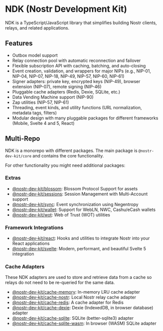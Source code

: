 # NDK (Nostr Development Kit)

NDK is a TypeScript/JavaScript library that simplifies building Nostr clients, relays, and related applications.

## Features

- Outbox model support
- Relay connection pool with automatic reconnection and failover
- Flexible subscription API with caching, batching, and auto-closing
- Event creation, validation, and wrappers for major NIPs (e.g., NIP-01, NIP-04, NIP-07, NIP-18, NIP-49, NIP-57, NIP-60,
  NIP-61)
- Signer adapters: private key, encrypted keys (NIP-49), browser extension (NIP-07), remote signing (NIP-46)
- Pluggable cache adapters (Redis, Dexie, SQLite, etc.)
- Data Vending Machine support (NIP-90)
- Zap utilities (NIP-57, NIP-61)
- Threading, event kinds, and utility functions (URL normalization, metadata tags, filters)
- Modular design with many pluggable packages for different frameworks (Mobile, Svelte 4 and 5, React)

## Multi-Repo

NDK is a monorepo with different packages. The main package is `@nostr-dev-kit/core` and contains the core
functionality.

For other functionality you might need additional packages:

### Extras

* [@nostr-dev-kit/blossom](/blossom/README.md): Blossom Protocol Support for assets
* [@nostr-dev-kit/sessions](/sessions/README.md): Session Management with Multi-Account support
* [@nostr-dev-kit/sync](/sync/README.md): Event synchronization using Negentropy
* [@nostr-dev-kit/wallet](/wallet/README.md): Support for WebLN, NWC, Cashu/eCash wallets
* [@nostr-dev-kit/wot](/wot/README.md): Web of Trust (WOT) utilities

### Framework Integrations

* [@nostr-dev-kit/react](/react/README.md): Hooks and utilities to integrate Nostr into your React applications
* [@nostr-dev-kit/svelte](/svelte/README.md): Modern, performant, and beautiful Svelte 5 integration

### Cache Adapters

These NDK adapters are used to store and retrieve data from a cache so relays do not need to be
re-queried for the same data.

* [@nostr-dev-kit/cache-memory](/cache-memory/README.md): In-memory LRU cache adapter
* [@nostr-dev-kit/cache-nostr](/cache-nostr/README.md): Local Nostr relay cache adapter
* [@nostr-dev-kit/cache-redis](/cache-redis/README.md): A cache adapter for Redis
* [@nostr-dev-kit/cache-dexie](/cache-dexie/README.md): Dexie (IndexedDB, in browser database) adapter
* [@nostr-dev-kit/cache-sqlite](/cache-sqlite/README.md): SQLite (better-sqlite3) adapter
* [@nostr-dev-kit/cache-sqlite-wasm](/cache-sqlite-wasm/md): In browser (WASM) SQLite adapter
